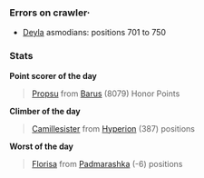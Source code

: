 ### Errors on crawler·
- [Deyla](/#/ranking/Deyla) asmodians: positions 701 to 750


### Stats

**Point scorer of the day**
>[Propsu](/#/character/Barus/277776) from [Barus](/#/ranking/Barus)  (8079) Honor Points


**Climber of the day**
>[Camillesister](/#/character/Hyperion/212868) from [Hyperion](/#/ranking/Hyperion)  (387) positions


**Worst of the day**
>[Florisa](/#/character/Padmarashka/29968) from [Padmarashka](/#/ranking/Padmarashka)  (-6) positions


